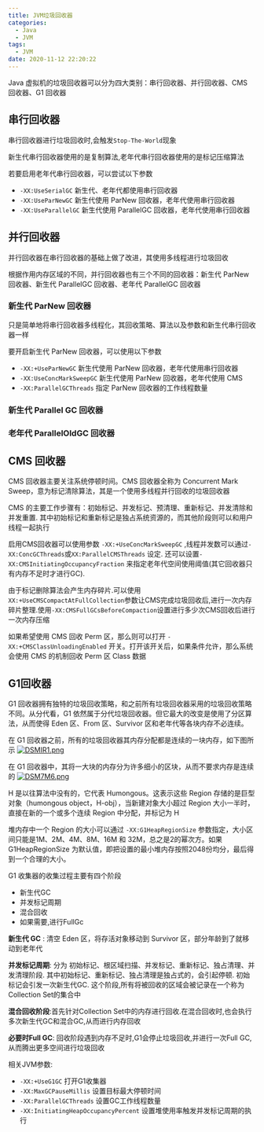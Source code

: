 ```yaml
---
title: JVM垃圾回收器
categories:
  - Java
  - JVM
tags:
  - JVM
date: 2020-11-12 22:20:22
---
```

Java 虚拟机的垃圾回收器可以分为四大类别：串行回收器、并行回收器、CMS 回收器、G1 回收器

## 串行回收器

串行回收器进行垃圾回收时,会触发`Stop-The-World`现象

新生代串行回收器使用的是复制算法,老年代串行回收器使用的是标记压缩算法

若要启用老年代串行回收器，可以尝试以下参数

- `-XX:UseSerialGC`  新生代、老年代都使用串行回收器
- `-XX:UseParNewGC` 新生代使用 ParNew 回收器，老年代使用串行回收器
- `-XX:UseParallelGC` 新生代使用 ParallelGC 回收器，老年代使用串行回收器
<!--more-->

## 并行回收器

并行回收器在串行回收器的基础上做了改进，其使用多线程进行垃圾回收

根据作用内存区域的不同，并行回收器也有三个不同的回收器：新生代 ParNew 回收器、新生代 ParallelGC 回收器、老年代 ParallelGC 回收器

### 新生代 ParNew 回收器

只是简单地将串行回收器多线程化，其回收策略、算法以及参数和新生代串行回收器一样

要开启新生代 ParNew 回收器，可以使用以下参数

- `-XX:+UseParNewGC` 新生代使用 ParNew 回收器，老年代使用串行回收器
- `-XX:UseConcMarkSweepGC` 新生代使用 ParNew 回收器，老年代使用 CMS
- `-XX:ParallelGCThreads` 指定 ParNew 回收器的工作线程数量

### 新生代 Parallel GC 回收器

### 老年代 ParallelOldGC 回收器

## CMS 回收器

CMS 回收器主要关注系统停顿时间。CMS 回收器全称为 Concurrent Mark Sweep，意为标记清除算法，其是一个使用多线程并行回收的垃圾回收器

CMS 的主要工作步骤有：初始标记、并发标记、预清理、重新标记、并发清除和并发重置. 其中初始标记和重新标记是独占系统资源的，而其他阶段则可以和用户线程一起执行

启用CMS回收器可以使用参数 `-XX:+UseConcMarkSweepGC` ,线程并发数可以通过`-XX:ConcGCThreads`或`XX:ParallelCMSThreads` 设定. 还可以设置`-XX:CMSInitiatingOccupancyFraction` 来指定老年代空间使用阈值(其它回收器只有内存不足时才进行GC).

由于标记删除算法会产生内存碎片.可以使用`XX:+UseCMSCompactAtFullCollection`参数让CMS完成垃圾回收后,进行一次内存碎片整理.使用`-XX:CMSFullGCsBeforeCompaction`设置进行多少次CMS回收后进行一次内存压缩

如果希望使用 CMS 回收 Perm 区，那么则可以打开 `-XX:+CMSClassUnloadingEnabled` 开关。打开该开关后，如果条件允许，那么系统会使用 CMS 的机制回收 Perm 区 Class 数据

## G1回收器

G1 回收器拥有独特的垃圾回收策略，和之前所有垃圾回收器采用的垃圾回收策略不同。从分代看，G1 依然属于分代垃圾回收器。但它最大的改变是使用了分区算法，从而使得 Eden 区、From 区、Survivor 区和老年代等各块内存不必连续。

在 G1 回收器之前，所有的垃圾回收器其内存分配都是连续的一块内存，如下图所示
[![DSMIR1.png](https://s3.ax1x.com/2020/11/13/DSMIR1.png)](https://imgchr.com/i/DSMIR1)

在 G1 回收器中，其将一大块的内存分为许多细小的区块，从而不要求内存是连续的
[![DSM7M6.png](https://s3.ax1x.com/2020/11/13/DSM7M6.png)](https://imgchr.com/i/DSM7M6)

H 是以往算法中没有的，它代表 Humongous。这表示这些 Region 存储的是巨型对象（humongous object，H-obj），当新建对象大小超过 Region 大小一半时，直接在新的一个或多个连续 Region 中分配，并标记为 H

堆内存中一个 Region 的大小可以通过 `-XX:G1HeapRegionSize` 参数指定，大小区间只能是1M、2M、4M、8M、16M 和 32M，总之是2的幂次方。如果G1HeapRegionSize 为默认值，即把设置的最小堆内存按照2048份均分，最后得到一个合理的大小。

G1 收集器的收集过程主要有四个阶段

- 新生代GC
- 并发标记周期
- 混合回收
- 如果需要,进行FullGc

**新生代 GC** : 清空 Eden 区，将存活对象移动到 Survivor 区，部分年龄到了就移动到老年代

**并发标记周期**: 分为 初始标记、根区域扫描、并发标记、重新标记、独占清理、并发清理阶段. 其中初始标记、重新标记、独占清理是独占式的，会引起停顿. 初始标记会引发一次新生代GC. 这个阶段,所有将被回收的区域会被记录在一个称为Collection Set的集合中

**混合回收阶段**:首先针对Collection Set中的内存进行回收.在混合回收时,也会执行多次新生代GC和混合GC,从而进行内存回收

**必要时Full GC**: 回收阶段遇到内存不足时,G1会停止垃圾回收,并进行一次Full GC,从而腾出更多空间进行垃圾回收

相关JVM参数:

- `-XX:+UseG1GC` 打开G1收集器
- `-XX:MaxGCPauseMillis` 设置目标最大停顿时间
- `-XX:ParallelGCThreads` 设置GC工作线程数量
- `-XX:InitiatingHeapOccupancyPercent` 设置堆使用率触发并发标记周期的执行





